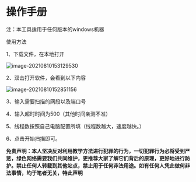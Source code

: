 # 操作手册

注：本工具适用于任何版本的windows机器

使用方法

1、下载文件，在本地打开

![image-20210810153129530](C:\Users\Administrator\AppData\Roaming\Typora\typora-user-images\image-20210810153129530.png)

2、双击打开软件，会看到以下内容

![image-20210810152851156](C:\Users\Administrator\AppData\Roaming\Typora\typora-user-images\image-20210810152851156.png)

3、输入需要扫描的网段以及端口号

4、输入超时时间为500（其他时间亲测不准）

5、线程数按照自己电脑配置所填（线程数越大，速度越快。）

6、点击开始扫描即可。

**免责声明：本人坚决反对利用教学方法进行犯罪的行为，一切犯罪行为必将受到严惩，绿色网络需要我们共同维护，更推荐大家了解它们背后的原理，更好地进行防护。禁止任何人转载到其他站点，禁止用于任何非法用途。如有任何人凭此做何非法事情，均于笔者无关，特此声明**